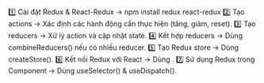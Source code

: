 1️⃣ Cài đặt Redux & React-Redux → npm install redux react-redux
2️⃣ Tạo actions → Xác định các hành động cần thực hiện (tăng, giảm, reset).
3️⃣ Tạo reducers → Xử lý action và cập nhật state.
4️⃣ Kết hợp reducers → Dùng combineReducers() nếu có nhiều reducer.
5️⃣ Tạo Redux store → Dùng createStore().
6️⃣ Kết nối Redux với React → Dùng <Provider store={store}>.
7️⃣ Sử dụng Redux trong Component → Dùng useSelector() & useDispatch().